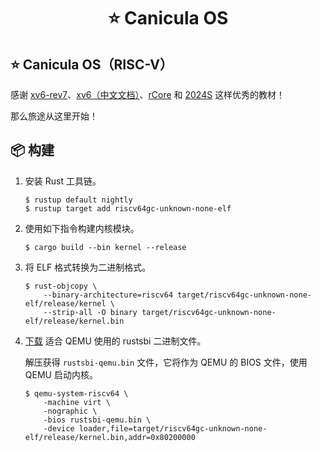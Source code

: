 <h1 align="center">⭐ Canicula OS</h1>

## ⭐ Canicula OS（RISC-V）

感谢 [xv6-rev7](https://pdos.csail.mit.edu/6.828/2012/xv6/book-rev7.pdf)、[xv6（中文文档）](https://th0ar.gitbooks.io/xv6-chinese/content/)、[rCore](https://rcore-os.cn/rCore-Tutorial-Book-v3/index.html) 和 [2024S](https://learningos.cn/rCore-Tutorial-Guide-2024S) 这样优秀的教材！

那么旅途从这里开始！

## 📦 构建

1. 安装 Rust 工具链。

   ```shell
   $ rustup default nightly
   $ rustup target add riscv64gc-unknown-none-elf
   ```

2. 使用如下指令构建内核模块。

   ```shell
   $ cargo build --bin kernel --release
   ```

3. 将 ELF 格式转换为二进制格式。

   ```shell
   $ rust-objcopy \
       --binary-architecture=riscv64 target/riscv64gc-unknown-none-elf/release/kernel \
       --strip-all -O binary target/riscv64gc-unknown-none-elf/release/kernel.bin
   ```

4. [下载](https://github.com/rustsbi/rustsbi-qemu/releases) 适合 QEMU 使用的 rustsbi 二进制文件。

   解压获得 `rustsbi-qemu.bin` 文件，它将作为 QEMU 的 BIOS 文件，使用 QEMU 启动内核。

   ```shell
   $ qemu-system-riscv64 \
       -machine virt \
       -nographic \
       -bios rustsbi-qemu.bin \
       -device loader,file=target/riscv64gc-unknown-none-elf/release/kernel.bin,addr=0x80200000
   ```
